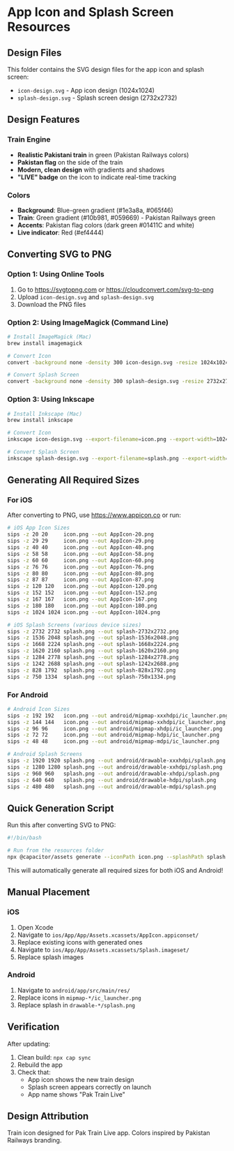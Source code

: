 # App Icon and Splash Screen Resources

## Design Files

This folder contains the SVG design files for the app icon and splash screen:

- `icon-design.svg` - App icon design (1024x1024)
- `splash-design.svg` - Splash screen design (2732x2732)

## Design Features

### Train Engine
- **Realistic Pakistani train** in green (Pakistan Railways colors)
- **Pakistan flag** on the side of the train
- **Modern, clean design** with gradients and shadows
- **"LIVE" badge** on the icon to indicate real-time tracking

### Colors
- **Background**: Blue-green gradient (#1e3a8a, #065f46)
- **Train**: Green gradient (#10b981, #059669) - Pakistan Railways green
- **Accents**: Pakistan flag colors (dark green #01411C and white)
- **Live indicator**: Red (#ef4444)

## Converting SVG to PNG

### Option 1: Using Online Tools
1. Go to https://svgtopng.com or https://cloudconvert.com/svg-to-png
2. Upload `icon-design.svg` and `splash-design.svg`
3. Download the PNG files

### Option 2: Using ImageMagick (Command Line)
```bash
# Install ImageMagick (Mac)
brew install imagemagick

# Convert Icon
convert -background none -density 300 icon-design.svg -resize 1024x1024 icon.png

# Convert Splash Screen
convert -background none -density 300 splash-design.svg -resize 2732x2732 splash.png
```

### Option 3: Using Inkscape
```bash
# Install Inkscape (Mac)
brew install inkscape

# Convert Icon
inkscape icon-design.svg --export-filename=icon.png --export-width=1024

# Convert Splash Screen
inkscape splash-design.svg --export-filename=splash.png --export-width=2732
```

## Generating All Required Sizes

### For iOS

After converting to PNG, use https://www.appicon.co or run:

```bash
# iOS App Icon Sizes
sips -z 20 20     icon.png --out AppIcon-20.png
sips -z 29 29     icon.png --out AppIcon-29.png
sips -z 40 40     icon.png --out AppIcon-40.png
sips -z 58 58     icon.png --out AppIcon-58.png
sips -z 60 60     icon.png --out AppIcon-60.png
sips -z 76 76     icon.png --out AppIcon-76.png
sips -z 80 80     icon.png --out AppIcon-80.png
sips -z 87 87     icon.png --out AppIcon-87.png
sips -z 120 120   icon.png --out AppIcon-120.png
sips -z 152 152   icon.png --out AppIcon-152.png
sips -z 167 167   icon.png --out AppIcon-167.png
sips -z 180 180   icon.png --out AppIcon-180.png
sips -z 1024 1024 icon.png --out AppIcon-1024.png

# iOS Splash Screens (various device sizes)
sips -z 2732 2732 splash.png --out splash-2732x2732.png
sips -z 1536 2048 splash.png --out splash-1536x2048.png
sips -z 1668 2224 splash.png --out splash-1668x2224.png
sips -z 1620 2160 splash.png --out splash-1620x2160.png
sips -z 1284 2778 splash.png --out splash-1284x2778.png
sips -z 1242 2688 splash.png --out splash-1242x2688.png
sips -z 828 1792  splash.png --out splash-828x1792.png
sips -z 750 1334  splash.png --out splash-750x1334.png
```

### For Android

```bash
# Android Icon Sizes
sips -z 192 192   icon.png --out android/mipmap-xxxhdpi/ic_launcher.png
sips -z 144 144   icon.png --out android/mipmap-xxhdpi/ic_launcher.png
sips -z 96 96     icon.png --out android/mipmap-xhdpi/ic_launcher.png
sips -z 72 72     icon.png --out android/mipmap-hdpi/ic_launcher.png
sips -z 48 48     icon.png --out android/mipmap-mdpi/ic_launcher.png

# Android Splash Screens
sips -z 1920 1920 splash.png --out android/drawable-xxxhdpi/splash.png
sips -z 1280 1280 splash.png --out android/drawable-xxhdpi/splash.png
sips -z 960 960   splash.png --out android/drawable-xhdpi/splash.png
sips -z 640 640   splash.png --out android/drawable-hdpi/splash.png
sips -z 480 480   splash.png --out android/drawable-mdpi/splash.png
```

## Quick Generation Script

Run this after converting SVG to PNG:

```bash
#!/bin/bash

# Run from the resources folder
npx @capacitor/assets generate --iconPath icon.png --splashPath splash.png
```

This will automatically generate all required sizes for both iOS and Android!

## Manual Placement

### iOS
1. Open Xcode
2. Navigate to `ios/App/App/Assets.xcassets/AppIcon.appiconset/`
3. Replace existing icons with generated ones
4. Navigate to `ios/App/App/Assets.xcassets/Splash.imageset/`
5. Replace splash images

### Android
1. Navigate to `android/app/src/main/res/`
2. Replace icons in `mipmap-*/ic_launcher.png`
3. Replace splash in `drawable-*/splash.png`

## Verification

After updating:
1. Clean build: `npx cap sync`
2. Rebuild the app
3. Check that:
   - App icon shows the new train design
   - Splash screen appears correctly on launch
   - App name shows "Pak Train Live"

## Design Attribution

Train icon designed for Pak Train Live app.
Colors inspired by Pakistan Railways branding.
